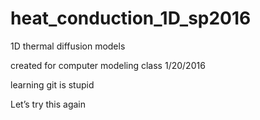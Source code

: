# heat_conduction_1D_sp2016
1D thermal diffusion models 

created for computer modeling class 1/20/2016

learning git is stupid

Let’s try this again
